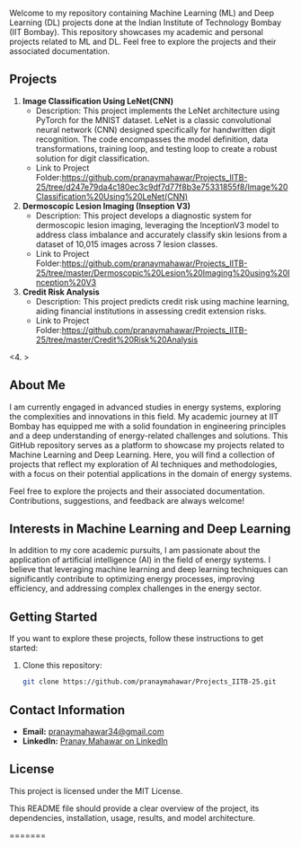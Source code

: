 
Welcome to my repository containing Machine Learning (ML) and Deep Learning (DL) projects done at the Indian Institute of Technology Bombay (IIT Bombay). This repository showcases my academic and personal projects related to ML and DL. Feel free to explore the projects and their associated documentation.

## Projects

1. **Image Classification Using LeNet(CNN)**
   - Description: This project implements the LeNet architecture using PyTorch for the MNIST dataset. LeNet is a classic convolutional neural network (CNN) designed specifically for handwritten digit 
     recognition. The code encompasses the model definition, data transformations, training loop, and testing loop to create a robust solution for digit classification.
   - Link to Project Folder:https://github.com/pranaymahawar/Projects_IITB-25/tree/d247e79da4c180ec3c9df7d77f8b3e75331855f8/Image%20Classification%20Using%20LeNet(CNN)
2. **Dermoscopic Lesion Imaging (Inseption V3)**
   - Description: This project develops a diagnostic system for dermoscopic lesion imaging, leveraging the InceptionV3 model to address class imbalance and accurately classify skin lesions from a dataset of 
     10,015 images across 7 lesion classes.
   - Link to Project Folder:https://github.com/pranaymahawar/Projects_IITB-25/tree/master/Dermoscopic%20Lesion%20Imaging%20using%20Inception%20V3
3. **Credit Risk Analysis**
   - Description: This project predicts credit risk using machine learning, aiding financial institutions in assessing credit extension risks.
   - Link to Project Folder:https://github.com/pranaymahawar/Projects_IITB-25/tree/master/Credit%20Risk%20Analysis
     

<4. >

## About Me
I am currently engaged in advanced studies in energy systems, exploring the complexities and innovations in this field. My academic journey at IIT Bombay has equipped me with a solid foundation in engineering principles and a deep understanding of energy-related challenges and solutions.
This GitHub repository serves as a platform to showcase my projects related to Machine Learning and Deep Learning. Here, you will find a collection of projects that reflect my exploration of AI techniques and methodologies, with a focus on their potential applications in the domain of energy systems.

Feel free to explore the projects and their associated documentation. Contributions, suggestions, and feedback are always welcome!
## Interests in Machine Learning and Deep Learning

In addition to my core academic pursuits, I am passionate about the application of artificial intelligence (AI) in the field of energy systems. I believe that leveraging machine learning and deep learning techniques can significantly contribute to optimizing energy processes, improving efficiency, and addressing complex challenges in the energy sector.

## Getting Started

If you want to explore these projects, follow these instructions to get started:

1. Clone this repository:
   ```bash
   git clone https://github.com/pranaymahawar/Projects_IITB-25.git

## Contact Information
- **Email:** pranaymahawar34@gmail.com
- **LinkedIn:** [Pranay Mahawar on LinkedIn](www.linkedin.com/in/pranay-mahawar-13691316a)

## License
This project is licensed under the MIT License.

This README file should provide a clear overview of the project, its dependencies, installation, usage, results, and model architecture.


=======

